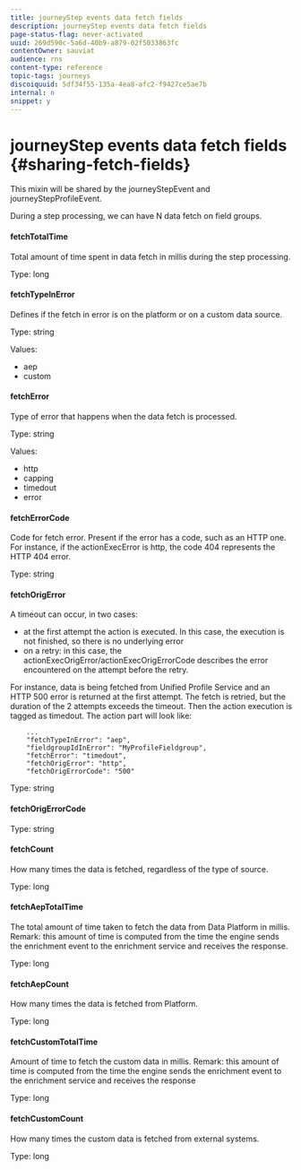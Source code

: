 ```yaml
---
title: journeyStep events data fetch fields
description: journeyStep events data fetch fields
page-status-flag: never-activated
uuid: 269d590c-5a6d-40b9-a879-02f5033863fc
contentOwner: sauviat
audience: rns
content-type: reference
topic-tags: journeys
discoiquuid: 5df34f55-135a-4ea8-afc2-f9427ce5ae7b
internal: n
snippet: y
---
```


# journeyStep events data fetch fields {#sharing-fetch-fields}

This mixin will be shared by the journeyStepEvent and journeyStepProfileEvent.

During a step processing, we can have N data fetch on field groups.
						
#### fetchTotalTime 

Total amount of time spent in data fetch in millis during the step processing.

Type: long

#### fetchTypeInError

Defines if the fetch in error is on the platform or on a custom data source.

Type: string

Values: 
* aep
* custom
  
#### fetchError

Type of error that happens when the data fetch is processed.

Type: string

Values: 
* http
* capping
* timedout
* error
  
#### fetchErrorCode  
  
Code for fetch error. Present if the error has a code, such as an HTTP one. For instance, if the actionExecError is http, the code 404 represents the HTTP 404 error.

Type: string

#### fetchOrigError
  
A timeout can occur, in two cases:

* at the first attempt the action is executed. In this case, the execution is not finished, so there is no underlying error
* on a retry: in this case, the actionExecOrigError/actionExecOrigErrorCode describes the error encountered on the attempt before the retry.

For instance, data is being fetched from Unified Profile Service and an HTTP 500 error is returned at the first attempt. The fetch is retried, but the duration of the 2 attempts exceeds the timeout. Then the action execution is tagged as timedout. The action part will look like:

```
    ...
    "fetchTypeInError": "aep",
    "fieldgroupIdInError": "MyProfileFieldgroup",
    "fetchError": "timedout",
    "fetchOrigError": "http",
    "fetchOrigErrorCode": "500"
```

Type: string

#### fetchOrigErrorCode

Type: string
  
#### fetchCount

How many times the data is fetched, regardless of the type of source.

Type: long

#### fetchAepTotalTime

The total amount of time taken to fetch the data from Data Platform in millis. Remark: this amount of time is computed from the time the engine sends the enrichment event to the enrichment service and receives the response.

Type: long

#### fetchAepCount

How many times the data is fetched from Platform.

Type: long

#### fetchCustomTotalTime

Amount of time to fetch the custom data in millis. Remark: this amount of time is computed from the time the engine sends the enrichment event to the enrichment service and receives the response

Type: long

#### fetchCustomCount

How many times the custom data is fetched from external systems.

Type: long
